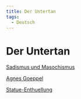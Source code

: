 ```yaml
---
title: Der Untertan
tags:
  - Deutsch
---
```

# Der Untertan

[Sadismus und Masochismus](Der%20Untertan/Sadismus%20und%20Masochismus.md)

[Agnes Goeppel](Agnes%20Goeppel.md)

[Statue-Enthuellung](Statue-Enthuellung.md)